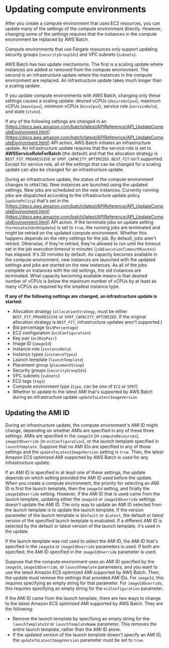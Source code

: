 # Updating compute environments<a name="updating-compute-environments"></a>

After you create a compute environment that uses EC2 resources, you can update many of the settings of the compute environment directly\. However, changing some of the settings requires that the instances in the compute environment be replaced by AWS Batch\.

Compute environments that use Fargate resources only support updating security groups \(`securityGroupIds`\) and VPC subnets \(`subnets`\)\.

AWS Batch has two update mechanisms\. The first is a scaling update where instances are added or removed from the compute environment\. The second is an infrastructure update where the instances in the compute environment are replaced\. An infrastructure update takes much longer than a scaling update\.

If you update compute environments with AWS Batch, changing only these settings causes a scaling update: desired vCPUs \(`desiredvCpus`\), maximum vCPUs \(`maxvCpus`\), minimum vCPUs \(`minvCpus`\), service role \(`serviceRole`\), and state \(`state`\)\.

If any of the following settings are changed in an [https://docs.aws.amazon.com/batch/latest/APIReference/API_UpdateComputeEnvironment.html](https://docs.aws.amazon.com/batch/latest/APIReference/API_UpdateComputeEnvironment.html) API action, AWS Batch initiates an infrastructure update\. An infrastructure update requires that the service role is set to **AWSServiceRoleForBatch** \(the default\) and that the allocation strategy is `BEST_FIT_PROGRESSIVE` or `SPOT_CAPACITY_OPTIMIZED`\. `BEST_FIT` isn't supported\. Except for service role, all of the settings that can be changed for a scaling update can also be changed for an infrastructure update\.

During an infrastructure update, the status of the compute environment changes to `UPDATING`\. New instances are launched using the updated settings\. New jobs are scheduled on the new instances\. Currently running jobs are dispatched according to the infrastructure update policy \(`updatePolicy`\) that's set in the [https://docs.aws.amazon.com/batch/latest/APIReference/API_UpdateComputeEnvironment.html](https://docs.aws.amazon.com/batch/latest/APIReference/API_UpdateComputeEnvironment.html) API action\. If the terminate jobs on update setting \(`terminateJobsOnUpdate`\) is set to `true`, the running jobs are terminated and might be retried on the updated compute environment\. Whether this happens depends on the retry settings for the job\. By default, jobs aren't retried\. Otherwise, if they're retried, they're allowed to run until the timeout set in the job execution timeout in minutes \(`jobExecutionTimeoutMinutes`\) has elapsed\. It's 30 minutes by default\. As capacity becomes available in the compute environment, new instances are launched with the updated settings and jobs are started on the new instances\. As all of the jobs complete on instances with the old settings, the old instances are terminated\. What capacity becoming available means is that desired number of vCPUs is below the maximum number of vCPUs by at least as many vCPUs as required by the smallest instance type\.

**If any of the following settings are changed, an infrastructure update is started:**
+ Allocation strategy \(`allocationStrategy`, must be either `BEST_FIT_PROGRESSIVE` or `SPOT_CAPACITY_OPTIMIZED`\. If the original allocation strategy is `BEST_FIT`, infrastructure updates aren't supported\.\)
+ Bid percentage \(`bidPercentage`\)
+ EC2 configuration \(`ec2Configuration`\)
+ Key pair \(`ec2KeyPair`\)
+ Image ID \(`imageId`\)
+ Instance role \(`instanceRole`\)
+ Instance types \(`instanceTypes`\)
+ Launch template \(`launchTemplate`\)
+ Placement group \(`placementGroup`\)
+ Security groups \(`securityGroupIds`\)
+ VPC subnets \(`subnets`\)
+ EC2 tags \(`tags`\)
+ Compute environment type \(`type`, can be one of `EC2` or `SPOT`\)
+ Whether to update to the latest AMI that's supported by AWS Batch during an infrastructure update `updateToLatestImageVersion`

## Updating the AMI ID<a name="updating-compute-environments-ami"></a>

During an infrastructure update, the compute environment's AMI ID might change, depending on whether AMIs are specified in any of these three settings\. AMIs are specified in the `imageId` \(in `computeResources`\), `imageIdOverride` \(in `ec2Configuration`\), or the launch template specified in `launchTemplate`\. Suppose that no AMI IDs are specified in any of those settings and the `updateToLatestImageVersion` setting is `true`\. Then, the latest Amazon ECS optimized AMI supported by AWS Batch is used for any infrastructure update\.

If an AMI ID is specified in at least one of these settings, the update depends on which setting provided the AMI ID used before the update\. When you create a compute environment, the priority for selecting an AMI ID is first the launch template, then the `imageId` setting, and finally the `imageIdOverride` setting\. However, if the AMI ID that is used came from the launch template, updating either the `imageId` or `imageIdOverride` settings doesn't update the AMI ID\. The only way to update an AMI ID selected from the launch template is to update the launch template\. If the version parameter of the launch template is `$Default` or `$Latest`, the default or latest version of the specified launch template is evaluated\. If a different AMI ID is selected by the default or latest version of the launch template, it's used in the update\.

If the launch template was not used to select the AMI ID, the AMI ID that's specified in the `imageId` or `imageIdOverride` parameters is used\. If both are specified, the AMI ID specified in the `imageIdOverride` parameter is used\.

Suppose that the compute environment uses an AMI ID specified by the `imageId`, `imageIdOverride`, or `launchTemplate` parameters, and you want to use the latest Amazon ECS optimized AMI supported by AWS Batch\. Then, the update must remove the settings that provided AMI IDs\. For `imageId`, this requires specifying an empty string for that parameter\. For `imageIdOverride`, this requires specifying an empty string for the `ec2Configuration` parameter\.

If the AMI ID came from the launch template, there are two ways to change to the latest Amazon ECS optimized AMI supported by AWS Batch\. They are the following:
+ Remove the launch template by specifying an empty string for the `launchTemplateId` or `launchTemplateName` parameter\. This removes the entire launch template, rather than the AMI ID alone\.
+ If the updated version of the launch template doesn't specify an AMI ID, the `updateToLatestImageVersion` parameter must be set to `true`\.